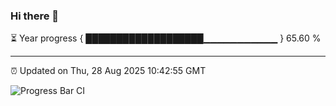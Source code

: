 ### Hi there 👋

⏳ Year progress { ███████████████████▁▁▁▁▁▁▁▁▁▁▁ } 65.60 %

---

⏰ Updated on Thu, 28 Aug 2025 10:42:55 GMT

![Progress Bar CI](https://github.com/IshwaranRudhara/GIT-ACTION/workflows/Progress%20Bar%20CI/badge.svg)
